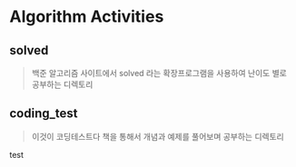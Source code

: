 # Algorithm Activities

## solved

> 백준 알고리즘 사이트에서 solved 라는 확장프로그램을 사용하여 난이도 별로 공부하는 디렉토리

## coding_test

> 이것이 코딩테스트다 책을 통해서 개념과 예제를 풀어보며 공부하는 디렉토리

test

